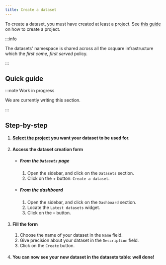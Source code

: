 ```yaml
---
title: Create a dataset
---
```


To create a dataset, you must have created at least a project. See [this guide](../projects/create-a-project.mdx) on how to create a project.

:::info

The datasets' namespace is shared across all the csquare infrastructure which the *first come, first served* policy.

:::

## Quick guide

:::note Work in progress

We are currently writing this section.

:::

## Step-by-step
1. #### [Select the project](../projects/select-a-project.mdx) you want your dataset to be used for.
2. #### Access the dataset creation form
   - ##### From the `Datasets` page
      1. Open the sidebar, and click on the `Datasets` section.
      2. Click on the + button: `Create a dataset`.
   - ##### From the dashboard
      1. Open the sidebar, and click on the `Dashboard` section.
      2. Locate the `Latest datasets` widget.
      3. Click on the `+` button.
3. #### Fill the form
   1. Choose the name of your dataset in the `Name` field.
   2. Give precision about your dataset in the `Description` field.
   3. Click on the `Create` button.
4. #### You can now see your new dataset in the datasets table: well done!
